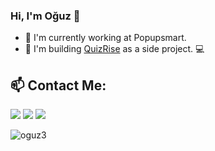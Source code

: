 ### Hi, I'm Oğuz 👋

- 🔭 I'm currently working at Popupsmart.
- 🌱 I'm building [QuizRise](https://www.quizrise.com) as a side project. 💻


## :mailbox: Contact Me:

[<img src="https://cdn2.iconfinder.com/data/icons/colorful-guache-social-media-logos-1/159/social-media_gmail-64.png"/>](mailto:ulukaya311@gmail.com)
[<img target="_blank" src="https://cdn4.iconfinder.com/data/icons/colorful-guache-social-media-logos-1/159/social-media_linkedin-64.png"/>](https://www.linkedin.com/in/oguz3/)
[<img target="_blank" src="https://cdn2.iconfinder.com/data/icons/colorful-guache-social-media-logos-1/155/social-media_twitter-64.png"/>](https://twitter.com/oguz3_)

<p align="left"> <img src="https://komarev.com/ghpvc/?username=oguz3" alt="oguz3" /> </p>
